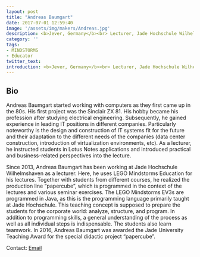 ```yaml
---
layout: post
title: "Andreas Baumgart"
date: 2017-07-01 12:59:40
image: '/assets/img/makers/Andreas.jpg'
description: <b>Jever, Germany</b><br> Lecturer, Jade Hochschule Wilhelmshaven
category: ''
tags:
- MINDSTORMS
- Educator
twitter_text:
introduction: <b>Jever, Germany</b><br> Lecturer, Jade Hochschule Wilhelmshaven
---
```




## Bio

Andreas Baumgart started working with computers as they first came up in the 80s. His first project was the Sinclair ZX 81. His hobby became his profession after studying electrical engineering. Subsequently, he gained experience in leading IT positions in different companies. Particularly noteworthy is the design and construction of IT systems fit for the future and their adaptation to the different needs of the companies (data center construction, introduction of virtualization environments, etc). As a lecturer, he instructed students in Lotus Notes applications and introduced practical and business-related perspectives into the lecture.

Since 2013, Andreas Baumgart has been working at Jade Hochschule Wilhelmshaven as a lecturer. Here, he uses LEGO Mindstorms Education for his lectures. Together with students from different courses, he realized the production line “papercube”, which is programmed in the context of the lectures and various seminar exercises. The LEGO Mindstorms EV3s are programmed in Java, as this is the programming language primarily taught at Jade Hochschule. This teaching concept is supposed to prepare the students for the corporate world: analyze, structure, and program. In addition to programming skills, a general understanding of the process as well as all individual steps is indispensable. The students also learn teamwork. In 2016, Andreas Baumgart was awarded the Jade University Teaching Award for the special didactic project “papercube”.



Contact: [Email](mailto:info@andreasbaumgart.com)

